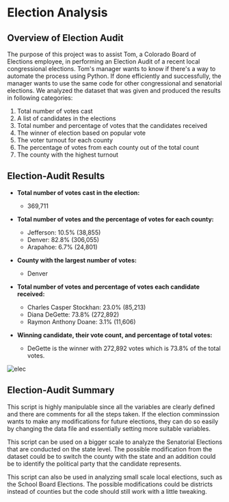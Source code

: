 # Election Analysis
## Overview of Election Audit
The purpose of this project was to assist Tom, a Colorado Board of Elections employee, in performing an Election Audit of a recent local congressional elections. Tom's manager wants to know if there's a way to automate the process using Python. If done efficiently and successfully, the manager wants to use the same code for other congressional and senatorial elections.  We analyzed the dataset that was given and produced the results in following categories:
1. Total number of votes cast
2. A list of candidates in the elections
3. Total number and percentage of votes that the candidates received
4. The winner of election based on popular vote
5. The voter turnout for each county
6. The percentage of votes from each county out of the total count
7. The county with the highest turnout

## Election-Audit Results
* **Total number of votes cast in the election:**
    * 369,711

* **Total number of votes and the percentage of votes for each county:**
    * Jefferson: 10.5% (38,855)
    * Denver: 82.8% (306,055)
    * Arapahoe: 6.7% (24,801)

* **County with the largest number of votes:**
    * Denver

* **Total number of votes and percentage of votes each candidate received:**
    * Charles Casper Stockhan: 23.0% (85,213)
    * Diana DeGette: 73.8% (272,892)
    * Raymon Anthony Doane: 3.1% (11,606)

* **Winning candidate, their vote count, and percentage of total votes:**
    * DeGette is the winner with 272,892 votes which is 73.8% of the total votes.

![elec](https://user-images.githubusercontent.com/107225715/176362539-114fd2eb-b85b-403a-8b3e-a1b46609080a.png)



## Election-Audit Summary
This script is highly manipulable since all the variables are clearly defined and there are comments for all the steps taken. If the election comminssion wants to make any modifications for future elections, they can do so easily by changing the data file and essentially setting more suitable variables. 

This script can be used on a bigger scale to analyze the Senatorial Elections that are conducted on the state level. The possible modification from the dataset could be to switch the county with the state and an addition could be to identify the political party that the candidate represents. 

This script can also be used in analyzing small scale local elections, such as the School Board Elections. The possible modifications could be districts instead of counties but the code should still work with a little tweaking.  
